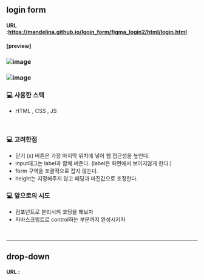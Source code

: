 ## login form

#### URL :https://mandelina.github.io/lgoin_form/figma_login2/html/login.html
#### [preview]
### ![image](https://user-images.githubusercontent.com/83548784/163423968-60fa30e8-a8ff-46a9-ad2c-068636d12997.png)
### ![image](https://user-images.githubusercontent.com/83548784/163425867-b229058a-2529-43ce-a31d-41db514e9370.png)

###  💻  사용한 스택 
- HTML , CSS , JS

<br>

###  💻 고려한점
- 닫기 (x) 버튼은 가장 마지막 위치에 넣어 웹 접근성을 높인다.
- input태그는 label과 함께 써준다. (label은 화면에서 보이지않게 한다.)
- form 구역을 포괄적으로 잡지 않는다.
- height는 지정해주지 않고 패딩과 마진값으로 조정한다.

###  💻  앞으로의 시도
- 컴포넌트로 분리시켜 코딩을 해보자
- 자바스크립트로 control하는 부분까지 완성시키자

<br>

---

## drop-down
#### URL : 
